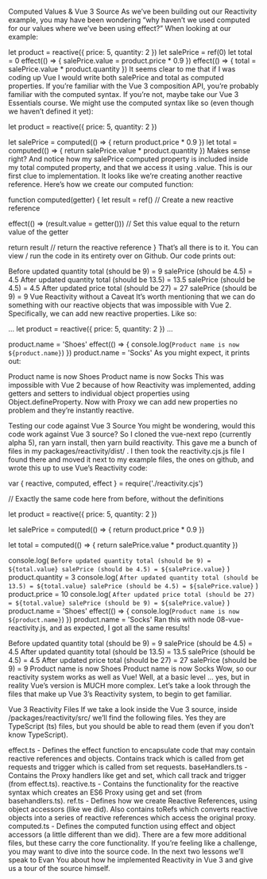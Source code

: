 Computed Values & Vue 3 Source
As we’ve been building out our Reactivity example, you may have been wondering “why haven’t we used computed for our values where we’ve been using effect?” When looking at our example:

let product = reactive({ price: 5, quantity: 2 })
let salePrice = ref(0)
let total = 0
effect(() => {
  salePrice.value = product.price * 0.9
})
effect(() => {
  total = salePrice.value * product.quantity
})
It seems clear to me that if I was coding up Vue I would write both salePrice and total as computed properties. If you’re familiar with the Vue 3 composition API, you’re probably familiar with the computed syntax. If you’re not, maybe take our Vue 3 Essentials course. We might use the computed syntax like so (even though we haven’t defined it yet):

let product = reactive({ price: 5, quantity: 2 })

let salePrice = computed(() => {
  return product.price * 0.9
})
let total = computed(() => {
  return salePrice.value * product.quantity
})
Makes sense right? And notice how my salePrice computed property is included inside my total computed property, and that we access it using .value. This is our first clue to implementation. It looks like we’re creating another reactive reference. Here’s how we create our computed function:

function computed(getter) {
  let result = ref()  // Create a new reactive reference

  effect(() => (result.value = getter())) // Set this value equal to the return value of the getter

  return result // return the reactive reference
}
That’s all there is to it. You can view / run the code in its entirety over on Github. Our code prints out:

Before updated quantity total (should be 9) = 9 salePrice (should be 4.5) = 4.5
After updated quantity total (should be 13.5) = 13.5 salePrice (should be 4.5) = 4.5
After updated price total (should be 27) = 27 salePrice (should be 9) = 9
Vue Reactivity without a Caveat
It’s worth mentioning that we can do something with our reactive objects that was impossible with Vue 2. Specifically, we can add new reactive properties. Like so:

...
let product = reactive({ price: 5, quantity: 2 })
...

product.name = 'Shoes'
effect(() => {
  console.log(`Product name is now ${product.name}`)
})
product.name = 'Socks'
As you might expect, it prints out:

Product name is now Shoes
Product name is now Socks
This was impossible with Vue 2 because of how Reactivity was implemented, adding getters and setters to individual object properties using Object.defineProperty. Now with Proxy we can add new properties no problem and they’re instantly reactive.

Testing our code against Vue 3 Source
You might be wondering, would this code work against Vue 3 source? So I cloned the vue-next repo (currently alpha 5), ran yarn install, then yarn build reactivity. This gave me a bunch of files in my packages/reactivity/dist/ . I then took the reactivity.cjs.js file I found there and moved it next to my example files, the ones on github, and wrote this up to use Vue’s Reactivity code:

var { reactive, computed, effect } = require('./reactivity.cjs')

// Exactly the same code here from before, without the definitions

let product = reactive({ price: 5, quantity: 2 })

let salePrice = computed(() => {
  return product.price * 0.9
})

let total = computed(() => {
  return salePrice.value * product.quantity
})

console.log(
  `Before updated quantity total (should be 9) = ${total.value} salePrice (should be 4.5) = ${salePrice.value}`
)
product.quantity = 3
console.log(
  `After updated quantity total (should be 13.5) = ${total.value} salePrice (should be 4.5) = ${salePrice.value}`
)
product.price = 10
console.log(
  `After updated price total (should be 27) = ${total.value} salePrice (should be 9) = ${salePrice.value}`
)
product.name = 'Shoes'
effect(() => {
  console.log(`Product name is now ${product.name}`)
})
product.name = 'Socks'
Ran this with node 08-vue-reactivity.js, and as expected, I got all the same results!

Before updated quantity total (should be 9) = 9 salePrice (should be 4.5) = 4.5
After updated quantity total (should be 13.5) = 13.5 salePrice (should be 4.5) = 4.5
After updated price total (should be 27) = 27 salePrice (should be 9) = 9
Product name is now Shoes
Product name is now Socks
Wow, so our reactivity system works as well as Vue! Well, at a basic level … yes, but in reality Vue’s version is MUCH more complex. Let’s take a look through the files that make up Vue 3’s Reactivity system, to begin to get familiar.

Vue 3 Reactivity Files
If we take a look inside the Vue 3 source, inside /packages/reactivity/src/ we’ll find the following files. Yes they are TypeScript (ts) files, but you should be able to read them (even if you don’t know TypeScript).

effect.ts - Defines the effect function to encapsulate code that may contain reactive references and objects. Contains track which is called from get requests and trigger which is called from set requests.
baseHandlers.ts - Contains the Proxy handlers like get and set, which call track and trigger (from effect.ts).
reactive.ts - Contains the functionality for the reactive syntax which creates an ES6 Proxy using get and set (from basehandlers.ts).
ref.ts - Defines how we create Reactive References, using object accessors (like we did). Also contains toRefs which converts reactive objects into a series of reactive references which access the original proxy.
computed.ts - Defines the computed function using effect and object accessors (a little different than we did).
There are a few more additional files, but these carry the core functionality. If you’re feeling like a challenge, you may want to dive into the source code. In the next two lessons we’ll speak to Evan You about how he implemented Reactivity in Vue 3 and give us a tour of the source himself.